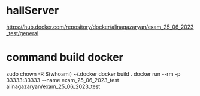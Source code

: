 # hallServer
https://hub.docker.com/repository/docker/alinagazaryan/exam_25_06_2023_test/general

# command build docker
sudo chown -R $(whoami) ~/.docker
docker build .
docker run --rm -p 33333:33333 --name exam_25_06_2023_test alinagazaryan/exam_25_06_2023_test
